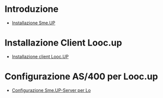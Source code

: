 # Introduzione

- [Installazione Sme.UP](Sorgenti/DOC/TA/B£AMO/A£BASE_IN1)
# Installazione Client Looc.up
- [Installazione client Looc.UP](Sorgenti/DOC/TA/B£AMO/LOBASE_031)
# Configurazione AS/400 per Looc.up
- [Configurazione Sme.UP-Server per Lo](Sorgenti/DOC/TA/B£AMO/LOBASE_02A)
